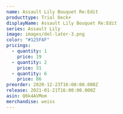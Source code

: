 ```yaml
---
name: Assault Lily Bouquet Re:Edit
producttype: Trial Deck+
displayName: Assault Lily Bouquet Re:Edit
series: Assault Lily
image: images/del-later-3.png
color: "#125FAF"
pricings:
  - quantity: 1
    price: 19
  - quantity: 2
    price: 31
  - quantity: 6
    price: 86
preorder: 2020-12-23T16:00:00.000Z
release: 2021-01-21T16:00:00.000Z
asin: Q6k4AVMom
merchandise: weiss
---
```

